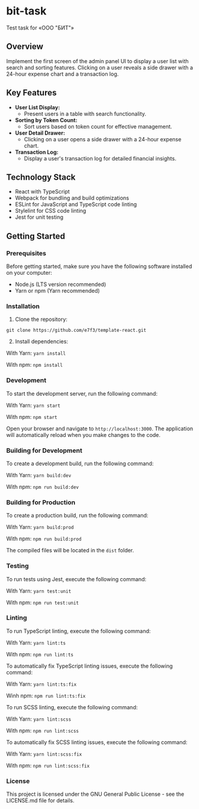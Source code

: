 # bit-task
Test task for «ООО "БИТ"»

## Overview
Implement the first screen of the admin panel UI to display a user list with search and sorting features. Clicking on a user reveals a side drawer with a 24-hour expense chart and a transaction log.

## Key Features
- **User List Display:**
  - Present users in a table with search functionality.
- **Sorting by Token Count:**
  - Sort users based on token count for effective management.
- **User Detail Drawer:**
  - Clicking on a user opens a side drawer with a 24-hour expense chart.
- **Transaction Log:**
  - Display a user's transaction log for detailed financial insights.

## Technology Stack

- React with TypeScript
- Webpack for bundling and build optimizations
- ESLint for JavaScript and TypeScript code linting
- Stylelint for CSS code linting
- Jest for unit testing

## Getting Started

### Prerequisites

Before getting started, make sure you have the following software installed on your computer:

- Node.js (LTS version recommended)
- Yarn or npm (Yarn recommended)

### Installation

1. Clone the repository:

`git clone https://github.com/e7f3/template-react.git`


2. Install dependencies:

With Yarn:
`yarn install`

With npm:
`npm install`


### Development

To start the development server, run the following command:

With Yarn:
`yarn start`

With npm:
`npm start`

Open your browser and navigate to `http://localhost:3000`. The application will automatically reload when you make changes to the code.

### Building for Development

To create a development build, run the following command:

With Yarn:
`yarn build:dev`

With npm:
`npm run build:dev`

### Building for Production

To create a production build, run the following command:

With Yarn:
`yarn build:prod`

With npm:
`npm run build:prod`

The compiled files will be located in the `dist` folder.

### Testing

To run tests using Jest, execute the following command:

With Yarn:
`yarn test:unit`

With npm:
`npm run test:unit`

### Linting

To run TypeScript linting, execute the following command:

With Yarn:
`yarn lint:ts`

With npm:
`npm run lint:ts`

To automatically fix TypeScript linting issues, execute the following command:

With Yarn:
`yarn lint:ts:fix`

Winh npm:
`npm run lint:ts:fix`

To run SCSS linting, execute the following command:

With Yarn:
`yarn lint:scss`

With npm:
`npm run lint:scss`

To automatically fix SCSS linting issues, execute the following command:

With Yarn:
`yarn lint:scss:fix`

With npm:
`npm run lint:scss:fix`


### License

This project is licensed under the GNU General Public License - see the LICENSE.md file for details.
